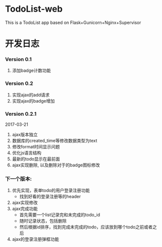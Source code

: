 # TodoList-web
This is a TodoList app based on Flask+Gunicorn+Nginx+Supervisor



# 开发日志

### Version 0.1
1. 添加badge计数功能

### Version 0.2
1. 实现ajax的add请求
2. 实现ajax的badge增加

### Version 0.2.1
2017-03-21
1. ajax版本独立
2. 数据库的created_time等修改数据类型为text
3. 修改format时间显示问题
4. 优化js语言结构
5. 最新的todo显示在最前面
6. ajax实现删除, 以及删除对于的badge图标修改

### 下一个版本:
1. 优先实现，表单todo的用户登录注册功能
    - 找到好看的登录注册等的header
2. ajax实现修改
3. ajax完成功能
    - 首先需要一个list记录完和未完成的todo_id
    - 随时记录状态，包括删除
    - 然后根据id排序，找到完成未完成的todo，应该放到哪个todo之前或者之后
4. ajax的登录注册弹框功能



